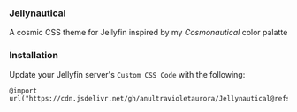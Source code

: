 ### Jellynautical

A cosmic CSS theme for Jellyfin inspired by my *Cosmonautical* color palatte

### Installation
Update your Jellyfin server's `Custom CSS Code` with the following:
```
@import url("https://cdn.jsdelivr.net/gh/anultravioletaurora/Jellynautical@refs/heads/main/min/cosmonautical.min.css");
```

